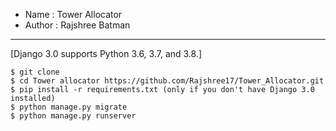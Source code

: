 
- Name : Tower Allocator 
- Author : Rajshree Batman


------------------
[Django 3.0 supports Python 3.6, 3.7, and 3.8.]

	$ git clone 
	$ cd Tower allocator https://github.com/Rajshree17/Tower_Allocator.git
	$ pip install -r requirements.txt (only if you don't have Django 3.0 installed)
	$ python manage.py migrate
	$ python manage.py runserver